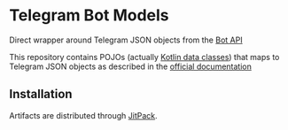 # Telegram Bot Models
Direct wrapper around Telegram JSON objects from the [Bot API](https://core.telegram.org/bots) 

This repository contains POJOs (actually [Kotlin data classes](https://kotlinlang.org/docs/reference/data-classes.html)) 
that maps to Telegram JSON objects as described in the [official documentation](https://core.telegram.org/bots/api)

## Installation

Artifacts are distributed through [JitPack]().